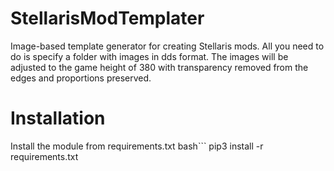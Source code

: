 # StellarisModTemplater
Image-based template generator for creating Stellaris mods. All you need to do is specify a folder with images in dds format. The images will be adjusted to the game height of 380 with transparency removed from the edges and proportions preserved.
# Installation
Install the module from requirements.txt
bash```
pip3 install -r requirements.txt
```